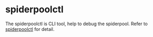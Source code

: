 # spiderpoolctl

The spiderpoolctl is CLI tool, help to debug the spiderpool.
Refer to [spiderpoolctl](./../cmdref/spiderpoolctl.md) for detail.
